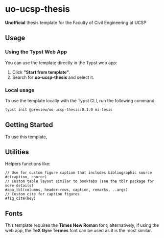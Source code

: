 # uo-ucsp-thesis
**Unofficial** thesis template for the Faculty of Civil Engineering at UCSP

## Usage

### Using the Typst Web App  
You can use the template directly in the Typst web app:  
1. Click **"Start from template"**.  
2. Search for **uo-ucsp-thesis** and select it. 

### Local usage
To use the template locally with the Typst CLI, run the following command:  

```sh
typst init @preview/uo-ucsp-thesis:0.1.0 mi-tesis
```

## Getting Started
To use this template,

## Utilities
Helpers functions like:
```typst
// Use for custom figure caption that includes bibliographic source
#c(caption, source)
// Custom table layout similar to booktabs (see the tblr package for more details)
#apa_tbl(columns, header-rows, caption, remarks, ..args)
// Custom cite for caption figures
#fig_cite(key)
```

## Fonts
This template requires the **Times New Roman** font; alternatively, if using the web app, the **TeX Gyre Termes** font can be used as it is the most similar.